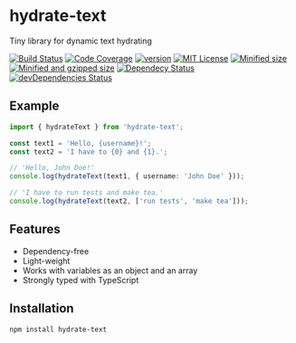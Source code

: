 # hydrate-text
Tiny library for dynamic text hydrating

[![Build Status][build-badge]][build]
[![Code Coverage][coverage-badge]][coverage]
[![version][version-badge]][package]
[![MIT License][license-badge]][license]
[![Minified size][min-size-badge]][size]
[![Minified and gzipped size][minzip-size-badge]][size]
[![Dependecy Status][dependencies-badge]][dependencies]
[![devDependencies Status][dev-dependencies-badge]][dev-dependencies]

[build-badge]: https://github.com/vasilii-kovalev/hydrate-text/workflows/build-test/badge.svg?branch-master
[build]: https://github.com/vasilii-kovalev/hydrate-text/actions?query=workflow%3Abuild-test+branch%3Amaster

[coverage-badge]: https://coveralls.io/repos/github/vasilii-kovalev/hydrate-text/badge.svg?branch=master
[coverage]: https://coveralls.io/github/vasilii-kovalev/hydrate-text?branch=master

[version-badge]: https://img.shields.io/npm/v/hydrate-text.svg
[package]: https://www.npmjs.com/package/hydrate-text

[license-badge]: https://img.shields.io/npm/l/hydrate-text.svg
[license]: https://github.com/vasilii-kovalev/hydrate-text/blob/master/LICENSE

[min-size-badge]: https://badgen.net/bundlephobia/min/hydrate-text
[minzip-size-badge]: https://badgen.net/bundlephobia/minzip/hydrate-text
[size]: https://bundlephobia.com/result?p=hydrate-text

[dependencies-badge]: https://david-dm.org/vasilii-kovalev/hydrate-text.svg
[dependencies]: https://david-dm.org/vasilii-kovalev/hydrate-text
[dev-dependencies-badge]: https://david-dm.org/vasilii-kovalev/hydrate-text/dev-status.svg
[dev-dependencies]: https://david-dm.org/vasilii-kovalev/hydrate-text?type=dev

## Example
```typescript
import { hydrateText } from 'hydrate-text';

const text1 = 'Hello, {username}!';
const text2 = 'I have to {0} and {1}.';

// 'Hello, John Doe!'
console.log(hydrateText(text1, { username: 'John Doe' }));

// 'I have to run tests and make tea.'
console.log(hydrateText(text2, ['run tests', 'make tea']));
```

## Features
* Dependency-free
* Light-weight
* Works with variables as an object and an array
* Strongly typed with TypeScript

## Installation
```shell
npm install hydrate-text
```

